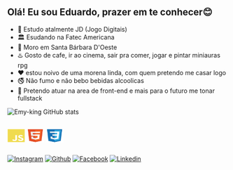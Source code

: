 ## Olá! Eu sou Eduardo, prazer em te conhecer😊

- 📖 Estudo atalmente JD (Jogo Digitais)
- 🏛️ Esudando na Fatec Americana
- 🏡 Moro em Santa Bárbara D'Oeste
- ♨️ Gosto de cafe, ir ao cinema, sair pra comer, jogar e pintar miniauras rpg
- ❤️ estou noivo de uma morena linda, com quem pretendo me casar logo
- 🚭 Não fumo e não bebo bebidas alcoolicas
- 👾 Pretendo atuar na area de front-end e mais para o futuro me tonar fullstack

![Emy-king GitHub stats](https://github-readme-stats.vercel.app/api?username=emy-king&show_icons=true&theme=gruvbox)

<div style="display: inline_block"><br>
  <img align="center" alt="Js" height="30" width="40" src="https://raw.githubusercontent.com/devicons/devicon/master/icons/javascript/javascript-plain.svg">
  <img align="center" alt="HTML" height="30" width="40" src="https://raw.githubusercontent.com/devicons/devicon/master/icons/html5/html5-original.svg">
  <img align="center" alt="CSS" height="30" width="40" src="https://raw.githubusercontent.com/devicons/devicon/master/icons/css3/css3-original.svg">
</div>
  
  ##
 
[![Instagram](https://img.shields.io/badge/Instagram-E4405F?style=for-the-badge&logo=instagram&logoColor=white)](https://www.instagram.com/eduardoemydio/)
[![Github](https://img.shields.io/badge/GitHub-100000?style=for-the-badge&logo=github&logoColor=white)](https://github.com/Emy-king)
[![Facebook](https://img.shields.io/badge/Facebook-1877F2?style=for-the-badge&logo=facebook&logoColor=white)](https://www.facebook.com/eduardo.emydio.5/)
[![Linkedin](https://img.shields.io/badge/LinkedIn-0077B5?style=for-the-badge&logo=linkedin&logoColor=white)](https://www.linkedin.com/in/eduardo-emydio-063208259/)
